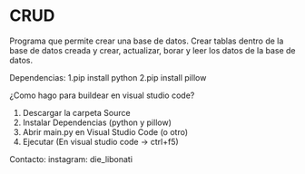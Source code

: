 # CRUD
Programa que permite crear una base de datos. Crear tablas dentro de la base de datos creada y crear, actualizar, borar y leer los datos de la base de datos.


Dependencias:
1.pip install python
2.pip install pillow

¿Como hago para buildear en visual studio code?
1. Descargar la carpeta Source
2. Instalar Dependencias (python y pillow)
3. Abrir main.py en Visual Studio Code (o otro)
4. Ejecutar (En visual studio code -> ctrl+f5)

Contacto:
instagram: die_libonati
